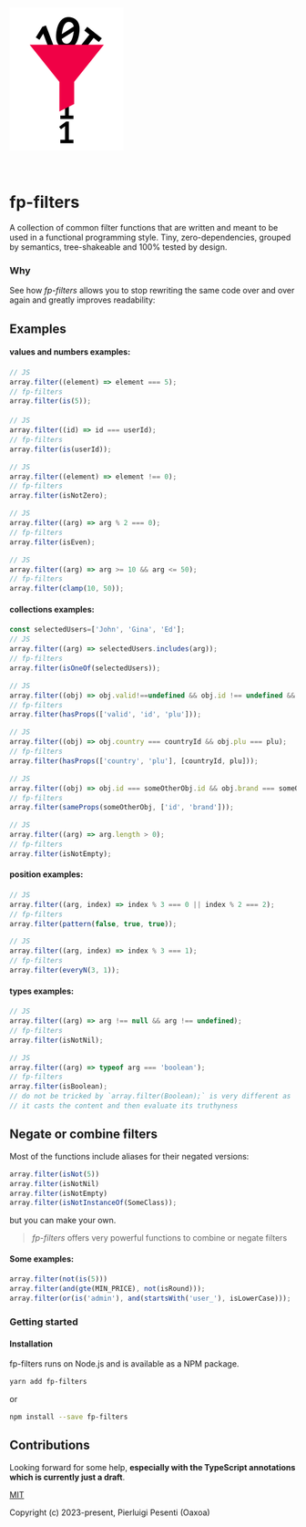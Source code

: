 <p><img src="./assets/logo.png" alt="" width="200" /></p>
<p><img src="https://github.com/oaxoa/fp-filters/actions/workflows/build.yml/badge.svg" alt="" /></p>


# fp-filters

A collection of common filter functions that are written and meant to be used in a functional programming style.
Tiny, zero-dependencies, grouped by semantics, tree-shakeable and 100% tested by design.

### Why

See how _fp-filters_ allows you to stop rewriting the same code over and over again and greatly improves readability:

## Examples

#### values and numbers examples:
```js
// JS
array.filter((element) => element === 5);
// fp-filters
array.filter(is(5));

// JS
array.filter((id) => id === userId);
// fp-filters
array.filter(is(userId));
```
```js
// JS
array.filter((element) => element !== 0);
// fp-filters
array.filter(isNotZero);
```
```js
// JS
array.filter((arg) => arg % 2 === 0);
// fp-filters
array.filter(isEven);
```
```js
// JS
array.filter((arg) => arg >= 10 && arg <= 50);
// fp-filters
array.filter(clamp(10, 50));
```

#### collections examples:
```js
const selectedUsers=['John', 'Gina', 'Ed'];
// JS
array.filter((arg) => selectedUsers.includes(arg));
// fp-filters
array.filter(isOneOf(selectedUsers));
```
```js
// JS
array.filter((obj) => obj.valid!==undefined && obj.id !== undefined && obj.plu !==undefined);
// fp-filters
array.filter(hasProps(['valid', 'id', 'plu']));
```
```js
// JS
array.filter((obj) => obj.country === countryId && obj.plu === plu);
// fp-filters
array.filter(hasProps(['country', 'plu'], [countryId, plu]));
```
```js
// JS
array.filter((obj) => obj.id === someOtherObj.id && obj.brand === someOtherObj.brand);
// fp-filters
array.filter(sameProps(someOtherObj, ['id', 'brand']));
```
```js
// JS
array.filter((arg) => arg.length > 0);
// fp-filters
array.filter(isNotEmpty);
```
#### position examples:
```js
// JS
array.filter((arg, index) => index % 3 === 0 || index % 2 === 2);
// fp-filters
array.filter(pattern(false, true, true));
```
```js
// JS
array.filter((arg, index) => index % 3 === 1);
// fp-filters
array.filter(everyN(3, 1));
```
#### types examples:

```js
// JS
array.filter((arg) => arg !== null && arg !== undefined);
// fp-filters
array.filter(isNotNil);
```
```js
// JS
array.filter((arg) => typeof arg === 'boolean');
// fp-filters
array.filter(isBoolean);
// do not be tricked by `array.filter(Boolean);` is very different as 
// it casts the content and then evaluate its truthyness
```

## Negate or combine filters

Most of the functions include aliases for their negated versions:

```js
array.filter(isNot(5))
array.filter(isNotNil)
array.filter(isNotEmpty)
array.filter(isNotInstanceOf(SomeClass));
```

but you can make your own.

> _fp-filters_ offers very powerful functions to combine or negate filters


#### Some examples:

```js
array.filter(not(is(5)))
array.filter(and(gte(MIN_PRICE), not(isRound)));
array.filter(or(is('admin'), and(startsWith('user_'), isLowerCase)));
```

### Getting started

#### Installation

fp-filters runs on Node.js and is available as a NPM package.

```bash
yarn add fp-filters
```
or
```bash
npm install --save fp-filters
```

## Contributions

Looking forward for some help, **especially with the TypeScript annotations which is currently just a draft**.

[MIT](https://opensource.org/licenses/MIT)

Copyright (c) 2023-present, Pierluigi Pesenti (Oaxoa)
